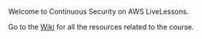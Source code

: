 Welcome to Continuous Security on AWS LiveLessons. 

Go to the [Wiki](https://github.com/PaulDuvall/aws-encryption-workshop/wiki) for all the resources related to the course. 
